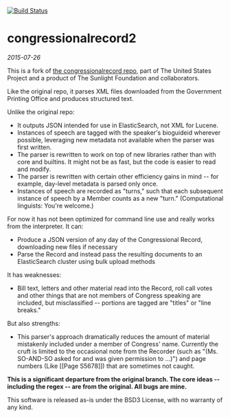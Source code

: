 [![Build Status](https://travis-ci.org/nclarkjudd/congressionalrecord2.png)](https://travis-ci.org/nclarkjudd/congressionalrecord2)
# congressionalrecord2
*2015-07-26*

This is a fork of [the congressionalrecord repo](https://github.com/unitedstates/congressional-record), part of The United States Project and a product of The Sunlight Foundation and collaborators.

Like the original repo, it parses XML files downloaded from the Government Printing Office and produces structured text.

Unlike the original repo:
* It outputs JSON intended for use in ElasticSearch, not XML for Lucene.
* Instances of speech are tagged with the speaker's bioguideid wherever possible, leveraging new metadata not available when the parser was first written.
* The parser is rewritten to work on top of new libraries rather than with core and builtins. It might not be as fast, but the code is easier to read and modify.
* The parser is rewritten with certain other efficiency gains in mind -- for example, day-level metadata is parsed only once.
* Instances of speech are recorded as "turns," such that each subsequent instance of speech by a Member counts as a new "turn." (Computational linguists: You're welcome.)

For now it has not been optimized for command line use and really works from the interpreter. It can:
* Produce a JSON version of any day of the Congressional Record, downloading new files if necessary
* Parse the Record and instead pass the resulting documents to an ElasticSearch cluster using bulk upload methods

It has weaknesses:
* Bill text, letters and other material read into the Record, roll call votes and other things that are not members of Congress speaking are included, but misclassified -- portions are tagged are "titles" or "line breaks."

But also strengths:
* This parser's approach dramatically reduces the amount of material mistakenly included under a member of Congress' name. Currently the cruft is limited to the occasional note from the Recorder (such as "(Ms. SO-AND-SO asked for and was given permission to ...)") and page numbers (Like [[Page S5678]]) that are sometimes not caught.

**This is a significant departure from the original branch. The core ideas -- including the regex -- are from the original. All bugs are mine.**

This software is released as-is under the BSD3 License, with no warranty of any kind.
